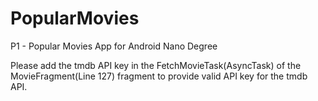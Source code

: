 # PopularMovies
P1 - Popular Movies App for Android Nano Degree

Please add the tmdb API key in the FetchMovieTask(AsyncTask) of the MovieFragment(Line 127) fragment to provide valid API key for the tmdb API.